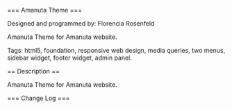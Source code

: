 === Amanuta Theme ===

Designed and programmed by: Florencia Rosenfeld 

Amanuta Theme for Amanuta website.

Tags: html5, foundation, responsive web design, media queries, two menus, sidebar widget, footer widget, admin panel.


== Description ==

Amanuta Theme for Amanuta website.

=== Change Log ===
